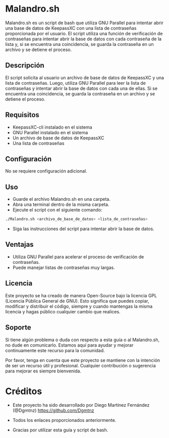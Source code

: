 
# Malandro.sh

Malandro.sh es un script de bash que utiliza GNU Parallel para intentar abrir una base de datos de KeepassXC con una lista de contraseñas proporcionada por el usuario. El script utiliza una función de verificación de contraseñas para intentar abrir la base de datos con cada contraseña de la lista y, si se encuentra una coincidencia, se guarda la contraseña en un archivo y se detiene el proceso.

## Descripción

El script solicita al usuario un archivo de base de datos de KeepassXC y una lista de contraseñas. Luego, utiliza GNU Parallel para leer la lista de contraseñas y intentar abrir la base de datos con cada una de ellas. Si se encuentra una coincidencia, se guarda la contraseña en un archivo y se detiene el proceso.

## Requisitos

- KeepassXC-cli instalado en el sistema
- GNU Parallel instalado en el sistema
- Un archivo de base de datos de KeepassXC
- Una lista de contraseñas

## Configuración

No se requiere configuración adicional.

## Uso

- Guarde el archivo Malandro.sh en una carpeta.
- Abra una terminal dentro de la misma carpeta.
- Ejecute el script con el siguiente comando:
```bash
./Malandro.sh <archivo_de_base_de_datos> <lista_de_contraseñas>
```
- Siga las instrucciones del script para intentar abrir la base de datos.

## Ventajas

- Utiliza GNU Parallel para acelerar el proceso de verificación de contraseñas.
- Puede manejar listas de contraseñas muy largas.

## Licencia

Este proyecto se ha creado de manera Open-Source bajo la licencia GPL (Licencia Pública General de GNU). Esto significa que puedes copiar, modificar y distribuir el código, siempre y cuando mantengas la misma licencia y hagas público cualquier cambio que realices.

## Soporte

Si tiene algún problema o duda con respecto a esta guía o al Malandro.sh, no dude en comunicarlo. Estamos aquí para ayudar y mejorar continuamente este recurso para la comunidad.

Por favor, tenga en cuenta que este proyecto se mantiene con la intención de ser un recurso útil y profesional. Cualquier contribución o sugerencia para mejorar es siempre bienvenida.

# Créditos

- Este proyecto ha sido desarrollado por Diego Martínez Fernández (@Dgmtnz) https://github.com/Dgmtnz

- Todos los enlaces proporcionados anteriormente.

- Gracias por utilizar esta guía y script de bash.
